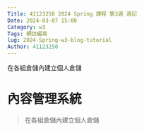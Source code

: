 ```yaml
---
Title: 41123250 2024 Spring 課程 第3週 週記
Date: 2024-03-07 15:00
Category: w3
Tags: 網誌編寫
lug: 2024-Spring-w3-blog-tutorial
Author: 41123250
---
```


在各組倉儲內建立個人倉儲

<!-- PELICAN_END_SUMMARY -->

# 內容管理系統
> 在各組倉儲內建立個人倉儲
